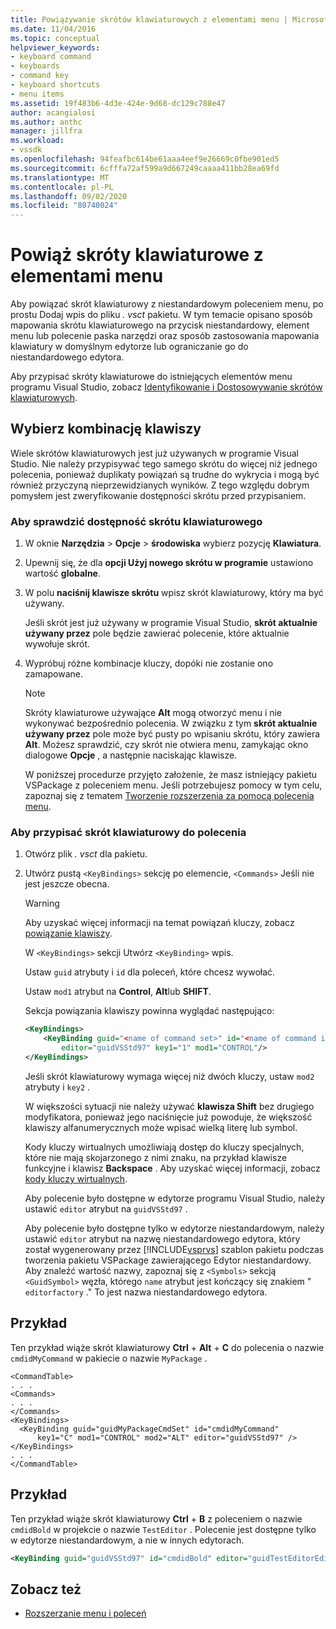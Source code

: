 ```yaml
---
title: Powiązywanie skrótów klawiaturowych z elementami menu | Microsoft Docs
ms.date: 11/04/2016
ms.topic: conceptual
helpviewer_keywords:
- keyboard command
- keyboards
- command key
- keyboard shortcuts
- menu items
ms.assetid: 19f483b6-4d3e-424e-9d68-dc129c788e47
author: acangialosi
ms.author: anthc
manager: jillfra
ms.workload:
- vssdk
ms.openlocfilehash: 94feafbc614be61aaa4eef9e26669c0fbe901ed5
ms.sourcegitcommit: 6cfffa72af599a9d667249caaaa411bb28ea69fd
ms.translationtype: MT
ms.contentlocale: pl-PL
ms.lasthandoff: 09/02/2020
ms.locfileid: "80740024"
---
```

# <a name="bind-keyboard-shortcuts-to-menu-items"></a>Powiąż skróty klawiaturowe z elementami menu
Aby powiązać skrót klawiaturowy z niestandardowym poleceniem menu, po prostu Dodaj wpis do pliku *. vsct* pakietu. W tym temacie opisano sposób mapowania skrótu klawiaturowego na przycisk niestandardowy, element menu lub polecenie paska narzędzi oraz sposób zastosowania mapowania klawiatury w domyślnym edytorze lub ograniczanie go do niestandardowego edytora.

 Aby przypisać skróty klawiaturowe do istniejących elementów menu programu Visual Studio, zobacz [Identyfikowanie i Dostosowywanie skrótów klawiaturowych](../ide/identifying-and-customizing-keyboard-shortcuts-in-visual-studio.md).

## <a name="choose-a-key-combination"></a>Wybierz kombinację klawiszy
 Wiele skrótów klawiaturowych jest już używanych w programie Visual Studio. Nie należy przypisywać tego samego skrótu do więcej niż jednego polecenia, ponieważ duplikaty powiązań są trudne do wykrycia i mogą być również przyczyną nieprzewidzianych wyników. Z tego względu dobrym pomysłem jest zweryfikowanie dostępności skrótu przed przypisaniem.

### <a name="to-verify-the-availability-of-a-keyboard-shortcut"></a>Aby sprawdzić dostępność skrótu klawiaturowego

1. W oknie **Narzędzia**  >  **Opcje**  >  **środowiska** wybierz pozycję **Klawiatura**.

2. Upewnij się, że dla **opcji Użyj nowego skrótu w programie** ustawiono wartość **globalne**.

3. W polu **naciśnij klawisze skrótu** wpisz skrót klawiaturowy, który ma być używany.

    Jeśli skrót jest już używany w programie Visual Studio, **skrót aktualnie używany przez** pole będzie zawierać polecenie, które aktualnie wywołuje skrót.

4. Wypróbuj różne kombinacje kluczy, dopóki nie zostanie ono zamapowane.

   > [!NOTE]
   > Skróty klawiaturowe używające **Alt** mogą otworzyć menu i nie wykonywać bezpośrednio polecenia. W związku z tym **skrót aktualnie używany przez** pole może być pusty po wpisaniu skrótu, który zawiera **Alt**. Możesz sprawdzić, czy skrót nie otwiera menu, zamykając okno dialogowe **Opcje** , a następnie naciskając klawisze.

   W poniższej procedurze przyjęto założenie, że masz istniejący pakietu VSPackage z poleceniem menu. Jeśli potrzebujesz pomocy w tym celu, zapoznaj się z tematem [Tworzenie rozszerzenia za pomocą polecenia menu](../extensibility/creating-an-extension-with-a-menu-command.md).

### <a name="to-assign-a-keyboard-shortcut-to-a-command"></a>Aby przypisać skrót klawiaturowy do polecenia

1. Otwórz plik *. vsct* dla pakietu.

2. Utwórz pustą `<KeyBindings>` sekcję po elemencie, `<Commands>` Jeśli nie jest jeszcze obecna.

   > [!WARNING]
   > Aby uzyskać więcej informacji na temat powiązań kluczy, zobacz [powiązanie klawiszy](../extensibility/keybinding-element.md).

    W `<KeyBindings>` sekcji Utwórz `<KeyBinding>` wpis.

    Ustaw `guid`  atrybuty i  `id` dla poleceń, które chcesz wywołać.

    Ustaw `mod1` atrybut na **Control**, **Alt**lub **SHIFT**.

    Sekcja powiązania klawiszy powinna wyglądać następująco:

   ```xml
   <KeyBindings>
       <KeyBinding guid="<name of command set>" id="<name of command id>"
           editor="guidVSStd97" key1="1" mod1="CONTROL"/>
   </KeyBindings>

   ```

   Jeśli skrót klawiaturowy wymaga więcej niż dwóch kluczy, ustaw `mod2` atrybuty i `key2` .

   W większości sytuacji nie należy używać **klawisza Shift** bez drugiego modyfikatora, ponieważ jego naciśnięcie już powoduje, że większość klawiszy alfanumerycznych może wpisać wielką literę lub symbol.

   Kody kluczy wirtualnych umożliwiają dostęp do kluczy specjalnych, które nie mają skojarzonego z nimi znaku, na przykład klawisze funkcyjne i klawisz **Backspace** . Aby uzyskać więcej informacji, zobacz [kody kluczy wirtualnych](/windows/desktop/inputdev/virtual-key-codes).

   Aby polecenie było dostępne w edytorze programu Visual Studio, należy ustawić `editor` atrybut na `guidVSStd97` .

   Aby polecenie było dostępne tylko w edytorze niestandardowym, należy ustawić `editor` atrybut na nazwę niestandardowego edytora, który został wygenerowany przez [!INCLUDE[vsprvs](../code-quality/includes/vsprvs_md.md)] szablon pakietu podczas tworzenia pakietu VSPackage zawierającego Edytor niestandardowy. Aby znaleźć wartość nazwy, zapoznaj się z `<Symbols>` sekcją `<GuidSymbol>` węzła, którego `name` atrybut jest kończący się znakiem " `editorfactory` ." To jest nazwa niestandardowego edytora.

## <a name="example"></a>Przykład
 Ten przykład wiąże skrót klawiaturowy **Ctrl** + **Alt** + **C** do polecenia o nazwie `cmdidMyCommand` w pakiecie o nazwie `MyPackage` .

```
<CommandTable>
. . .
<Commands>
. . .
</Commands>
<KeyBindings>
  <KeyBinding guid="guidMyPackageCmdSet" id="cmdidMyCommand"
      key1="C" mod1="CONTROL" mod2="ALT" editor="guidVSStd97" />
</KeyBindings>
. . .
</CommandTable>
```

## <a name="example"></a>Przykład
 Ten przykład wiąże skrót klawiaturowy **Ctrl** + **B** z poleceniem o nazwie `cmdidBold` w projekcie o nazwie `TestEditor` . Polecenie jest dostępne tylko w edytorze niestandardowym, a nie w innych edytorach.

```xml
<KeyBinding guid="guidVSStd97" id="cmdidBold" editor="guidTestEditorEditorFactory" key1="B" mod1="Control" />
```

## <a name="see-also"></a>Zobacz też
- [Rozszerzanie menu i poleceń](../extensibility/extending-menus-and-commands.md)
